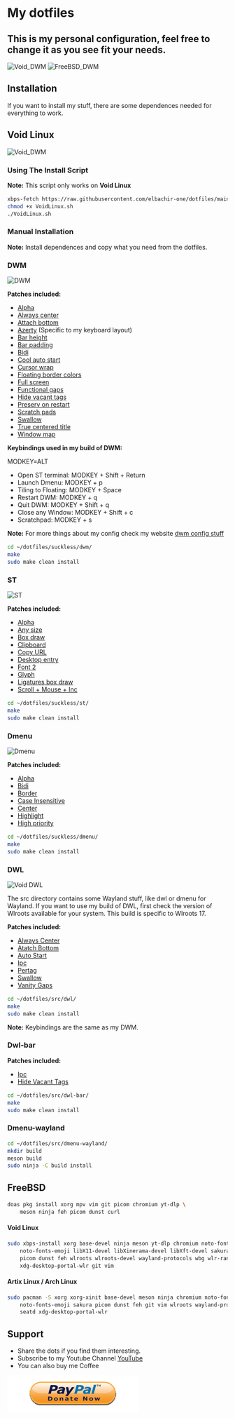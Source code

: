 # My dotfiles

## This is my personal configuration, feel free to change it as you see fit your needs.

![Void_DWM](assets/Void_DWM.jpg)
![FreeBSD_DWM](assets/freebsd.jpg)

## Installation

If you want to install my stuff, there are some dependences needed for everything to work.

## Void Linux

![Void_DWM](assets/Void_DWM2.jpg)

### Using The Install Script

**Note:** This script only works on **Void Linux**

```bash
xbps-fetch https://raw.githubusercontent.com/elbachir-one/dotfiles/main/VoidLinux.sh
chmod +x VoidLinux.sh
./VoidLinux.sh
```

### Manual Installation

**Note:** Install dependences and copy what you need from the dotfiles.

### DWM

![DWM](assets/dwm.jpg)

**Patches included:**

- [Alpha](https://dwm.suckless.org/patches/alpha/)
- [Always center](https://dwm.suckless.org/patches/alwayscenter/)
- [Attach bottom](https://dwm.suckless.org/patches/attachbottom/)
- [Azerty](https://dwm.suckless.org/patches/azerty/) (Specific to my keyboard layout)
- [Bar height](https://dwm.suckless.org/patches/bar_height/)
- [Bar padding](https://dwm.suckless.org/patches/barpadding/)
- [Bidi](https://dwm.suckless.org/patches/bidi/)
- [Cool auto start](https://dwm.suckless.org/patches/cool_autostart/)
- [Cursor wrap](https://dwm.suckless.org/patches/cursorwarp/)
- [Floating border colors](https://dwm.suckless.org/patches/float_border_color/)
- [Full screen](https://dwm.suckless.org/patches/fullscreen/)
- [Functional gaps](https://dwm.suckless.org/patches/functionalgaps/)
- [Hide vacant tags](https://dwm.suckless.org/patches/hide_vacant_tags/)
- [Preserv on restart](https://dwm.suckless.org/patches/preserveonrestart/)
- [Scratch pads](https://dwm.suckless.org/patches/scratchpads/)
- [Swallow](https://dwm.suckless.org/patches/swallow/)
- [True centered title](https://dwm.suckless.org/patches/truecenteredtitle/)
- [Window map](https://dwm.suckless.org/patches/windowmap/)

**Keybindings used in my build of DWM:**

MODKEY=ALT

- Open ST terminal: MODKEY + Shift + Return
- Launch Dmenu: MODKEY + p
- Tiling to Floating: MODKEY + Space
- Restart DWM: MODKEY + q
- Quit DWM: MODKEY + Shift + q
- Close any Window: MODKEY + Shift + c
- Scratchpad: MODKEY + s

**Note:** For more things about my config check my website [dwm config stuff](https://elbachir.org/src/my_dwm_config.html)

```bash
cd ~/dotfiles/suckless/dwm/
make
sudo make clean install
```

### ST

![ST](assets/st.jpg)

**Patches included:**

- [Alpha](https://st.suckless.org/patches/alpha/)
- [Any size](https://st.suckless.org/patches/anysize/)
- [Box draw](https://st.suckless.org/patches/boxdraw/)
- [Clipboard](https://st.suckless.org/patches/clipboard/)
- [Copy URL](https://st.suckless.org/patches/copyurl/)
- [Desktop entry](https://st.suckless.org/patches/desktopentry/)
- [Font 2](https://st.suckless.org/patches/font2/)
- [Glyph](https://st.suckless.org/patches/glyph_wide_support/)
- [Ligatures box draw](https://st.suckless.org/patches/ligatures/)
- [Scroll + Mouse + Inc](https://st.suckless.org/patches/scrollback/)

```bash
cd ~/dotfiles/suckless/st/
make
sudo make clean install
```

### Dmenu

![Dmenu](assets/dmenu.jpg)

**Patches included:**

- [Alpha](https://tools.suckless.org/dmenu/patches/alpha/)
- [Bidi](https://tools.suckless.org/dmenu/patches/bidi/)
- [Border](https://tools.suckless.org/dmenu/patches/border/)
- [Case Insensitive](https://tools.suckless.org/dmenu/patches/case-insensitive/)
- [Center](https://tools.suckless.org/dmenu/patches/center/)
- [Highlight](https://tools.suckless.org/dmenu/patches/highlight/)
- [High priority](https://tools.suckless.org/dmenu/patches/highpriority/)

```bash
cd ~/dotfiles/suckless/dmenu/
make
sudo make clean install
```

### DWL

![Void DWL](assets/dwl.jpg)

The src directory contains some Wayland stuff, like dwl or dmenu for Wayland.
If you want to use my build of DWL,
first check the version of Wlroots available for your system.
This build is specific to Wlroots 17.

**Patches included:**

- [Always Center](https://github.com/djpohly/dwl/wiki/alwayscenter)
- [Atatch Bottom](https://github.com/djpohly/dwl/wiki/attachbottom)
- [Auto Start](https://github.com/djpohly/dwl/wiki/autostart)
- [Ipc](https://github.com/djpohly/dwl/wiki/ipc)
- [Pertag](https://github.com/djpohly/dwl/wiki/pertag)
- [Swallow](https://github.com/djpohly/dwl/wiki/swallow)
- [Vanity Gaps](https://github.com/djpohly/dwl/wiki/vanitygaps)

```bash
cd ~/dotfiles/src/dwl/
make
sudo make clean install
```
**Note:** Keybindings are the same as my DWM.

### Dwl-bar

**Patches included:**

- [Ipc](https://github.com/MadcowOG/dwl-bar/wiki/ipc)
- [Hide Vacant Tags](https://github.com/MadcowOG/dwl-bar/wiki/hide-vacant-tags)

```bash
cd ~/dotfiles/src/dwl-bar/
make
sudo make clean install
```

### Dmenu-wayland

```bash
cd ~/dotfiles/src/dmenu-wayland/
mkdir build
meson build
sudo ninja -C build install
```

## FreeBSD
```bash
doas pkg install xorg mpv vim git picom chromium yt-dlp \
    meson ninja feh picom dunst curl
```

#### Void Linux
```bash
sudo xbps-install xorg base-devel ninja meson yt-dlp chromium noto-fonts-cjk \
    noto-fonts-emoji libX11-devel libXinerama-devel libXft-devel sakura clipmenu \
    picom dunst feh wlroots wlroots-devel wayland-protocols wbg wlr-randr \
    xdg-desktop-portal-wlr git vim
```

#### Artix Linux / Arch Linux
```bash
sudo pacman -S xorg xorg-xinit base-devel meson ninja chromium noto-fonts-cjk \
    noto-fonts-emoji sakura picom dunst feh git vim wlroots wayland-protocols \
    seatd xdg-desktop-portal-wlr
```

## Support
- Share the dots if you find them interesting.
- Subscribe to my Youtube Channel [YouTube](https://www.youtube.com/@alphab91) 
- You can also buy me Coffee

[!["Donate"](assets/donate.png)](https://www.paypal.me/ELBACHIRK)
